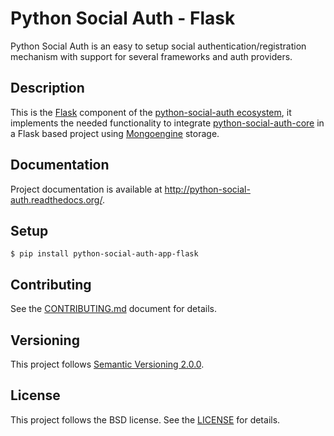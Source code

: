 # Python Social Auth - Flask

Python Social Auth is an easy to setup social authentication/registration
mechanism with support for several frameworks and auth providers.

## Description

This is the [Flask](http://flask.pocoo.org/) component of the
[python-social-auth ecosystem](https://github.com/python-social-auth/social-core),
it implements the needed functionality to integrate
[python-social-auth-core](https://github.com/python-social-auth/social-core)
in a Flask based project using [Mongoengine](http://mongoengine.org/) storage.

## Documentation

Project documentation is available at http://python-social-auth.readthedocs.org/.

## Setup

```shell
$ pip install python-social-auth-app-flask
```

## Contributing

See the [CONTRIBUTING.md](CONTRIBUTING.md) document for details.

## Versioning

This project follows [Semantic Versioning 2.0.0](http://semver.org/spec/v2.0.0.html).

## License

This project follows the BSD license. See the [LICENSE](LICENSE) for details.
